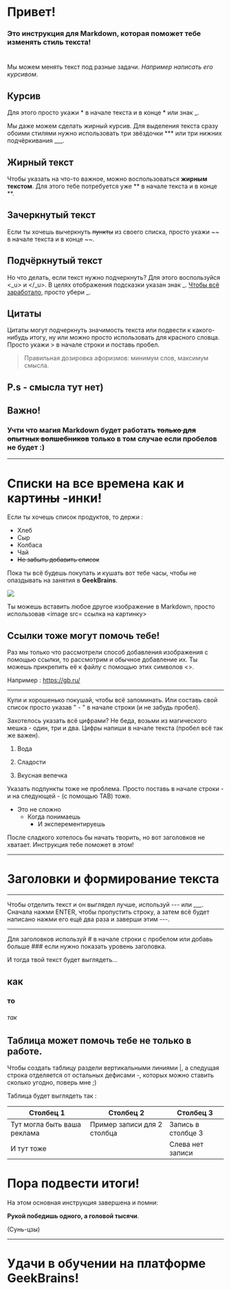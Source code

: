 # Привет! 
### **Это инструкция для Markdown, которая поможет тебе изменять стиль текста!**
#
Мы можем менять текст под разные задачи. *Например написать его курсивом*.

## Курсив ##

Для этого просто укажи * в начале текста и в конце * или знак _.

Мы даже можем сделать жирный курсив. Для выделения текста сразу обоими стилями нужно использовать три звёздочки *** или три нижних подчёркивания ___.

## Жирный текст

Чтобы указать на что-то важное, можно воспользоваться **жирным текстом**. Для этого тебе потребуется уже ** в начале текста и в конце **.

## Зачеркнутый текст

Если ты хочешь вычеркнуть ~~пункты~~ из своего списка, просто укажи ~~ в начале текста и в конце ~~.

## Подчёркнутый текст

Но что делать, если текст нужно подчеркнуть? Для этого воспользуйся <_u> и </_u>. В целях отображения подсказки указан знак _. <u>Чтобы всё заработало</u>, просто убери _.

## Цитаты
Цитаты могут подчеркнуть значимость текста или подвести к какого-нибудь итогу, ну или можно просто использовать для красного словца. Просто укажи > в начале строки и поставь пробел.
> Правильная дозировка афоризмов: минимум слов, максимум смысла.

**P.s - смысла тут нет)**
---
## Важно!
### Учти что магия Markdown будет работать ~~только для опытных волшебников~~ только в том случае если пробелов не будет :)
---
# Списки на все времена как и карт~~ины~~ -инки!

Если ты хочешь список продуктов, то держи :
- Хлеб
- Сыр
- Колбаса
- Чай
- ~~Не забыть добавить список~~

Пока ты всё будешь покупать и кушать вот тебе часы, чтобы не опаздывать на занятия в **GeekBrains**.

<image src="https://drasler.ru/wp-content/uploads/2021/04/%D0%9A%D1%80%D0%B0%D1%81%D0%B8%D0%B2%D1%8B%D0%B5-%D1%80%D0%B8%D1%81%D1%83%D0%BD%D0%BA%D0%B8-%D1%87%D0%B0%D1%81%D0%BE%D0%B2-%D0%BA%D0%B0%D1%80%D0%B0%D0%BD%D0%B4%D0%B0%D1%88%D0%BE%D0%BC_03.jpg">

Ты можешь вставить любое другое изображение в Markdown, просто использовав <image src= ссылка на картинку>

## Cсылки тоже могут помочь тебе!

Раз мы только что рассмотрели способ добавления изображения с помощью ссылки, то рассмотрим и обычное добавление их. Ты можешь прикрепить её к файлу с помощью этих символов <>.

Например : <https://gb.ru/>

--- 
Купи и хорошенько покушай, чтобы всё запоминать. Или составь свой список просто указав " - " в начале строки (и не забудь пробел).

Захотелось указать всё цифрами? Не беда, возьми из магического мешка - один, три и два. Цифры напиши в начале текста (пробел всё так же важен).

1. Вода

2. Сладости

3. Вкусная вепечка

Указать подпункты тоже не проблема. Просто поставь в начале строки - и на следующей - (с помощью TAB) тоже.

- Это не сложно
    - Когда понимаешь
        - И эксперементируешь

После сладкого хотелось бы начать творить, но вот заголовков не хватает. Инструкция тебе поможет в этом!

---
# Заголовки и формирование текста

---
Чтобы отделить текст и он выглядел лучше, используй --- или ___. Сначала нажми ENTER, чтобы пропустить строку, а затем всё будет написано нажми его ещё два раза и заверши этим ---.

---

Для заголовков используй # в начале строки с пробелом или добавь больше ### если нужно показать уровень заголовка.

И тогда твой текст будет выглядеть...
## как
### то
###### так

## Таблица может помочь тебе не только в работе.
Чтобы создать таблицу раздели вертикальными линиями |, а следущая строка отделяется от остальных дефисами -, которых можно ставить сколько угодно, поверь мне ;) 

Таблица будет выглядеть так :

|Столбец 1|Столбец 2|Столбец 3|
|-|--------|---|
|Тут могла быть ваша реклама|Пример записи для  2 столбца|Запись в столбце 3|
|И тут тоже| |Слева нет записи|


# Пора подвести итоги!
На этом основная инструкция завершена и помни:

**Рукой победишь одного, а головой тысячи**. 

(Сунь-цзы)

---


# Удачи в обучении на платформе **GeekBrains**!











